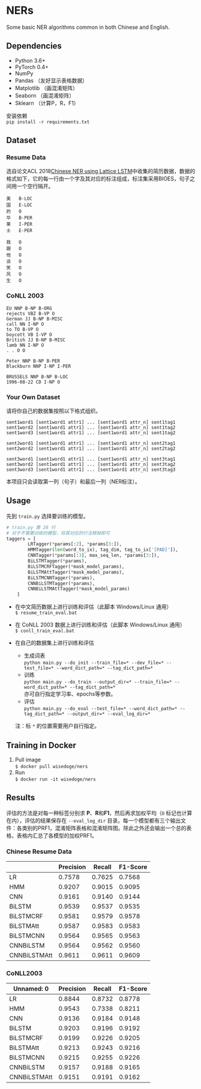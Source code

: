 # NERs
Some basic NER algorithms common in both Chinese and English.
## Dependencies
* Python 3.6+
* PyTorch 0.4+
* NumPy
* Pandas  （友好显示表格数据）
* Matplotlib （画混淆矩阵）
* Seaborn （画混淆矩阵）
* Sklearn （计算P，R，F1）    

安装依赖  
```pip install -r requirements.txt```
## Dataset
### Resume Data
选自论文ACL 2018[Chinese NER using Lattice LSTM](https://github.com/jiesutd/LatticeLSTM)中收集的简历数据，数据的格式如下，它的每一行由一个字及其对应的标注组成，标注集采用BIOES，句子之间用一个空行隔开。

```
美	B-LOC
国	E-LOC
的	O
华	B-PER
莱	I-PER
士	E-PER

我	O
跟	O
他	O
谈	O
笑	O
风	O
生	O 
```
### CoNLL 2003
```
EU NNP B-NP B-ORG
rejects VBZ B-VP O
German JJ B-NP B-MISC
call NN I-NP O
to TO B-VP O
boycott VB I-VP O
British JJ B-NP B-MISC
lamb NN I-NP O
. . O O

Peter NNP B-NP B-PER
Blackburn NNP I-NP I-PER

BRUSSELS NNP B-NP B-LOC
1996-08-22 CD I-NP O
```
### Your Own Dataset
请将你自己的数据集按照以下格式组织。

```
sent1word1 [sent1word1 attr1] ... [sent1word1 attr_n] sent1tag1
sent1word2 [sent1word1 attr1] ... [sent1word1 attr_n] sent1tag2
sent1word3 [sent1word1 attr1] ... [sent1word1 attr_n] sent1tag2

sent2word1 [sent1word1 attr1] ... [sent1word1 attr_n] sent2tag1
sent2word2 [sent1word1 attr1] ... [sent1word1 attr_n] sent2tag2

sent3word1 [sent1word1 attr1] ... [sent1word1 attr_n] sent3tag1
sent3word2 [sent1word1 attr1] ... [sent1word1 attr_n] sent3tag2
sent3word3 [sent1word1 attr1] ... [sent1word1 attr_n] sent3tag3
```
本项目只会读取第一列（句子）和最后一列（NER标注）。

## Usage
先到 `train.py` 选择要训练的模型。
```python
# train.py 第 28 行
# 对于不需要训练的模型，将其对应的行注释掉即可
taggers = [
        LRTagger(*params[:2], *params[3:]),
        HMMTagger(len(word_to_ix), tag_dim, tag_to_ix['[PAD]']),
        CNNTagger(*params[:3], max_seq_len, *params[3:]),
        BiLSTMTagger(*params),
        BiLSTMCRFTagger(*mask_model_params),
        BiLSTMAttTagger(*mask_model_params),
        BiLSTMCNNTagger(*params),
        CNNBiLSTMTagger(*params),
        CNNBiLSTMAttTagger(*mask_model_params)
    ]
```    

* 在中文简历数据上进行训练和评估（此脚本 Windows/Linux 通用）  
```$ resume_train_eval.bat``` 
* 在 CoNLL 2003 数据上进行训练和评估（此脚本 Windows/Linux 通用）  
```$ conll_train_eval.bat``` 
* 在自己的数据集上进行训练和评估
    * 生成词表   
```python main.py --do_init --train_file=* --dev_file=* --test_file=* --word_dict_path=* --tag_dict_path=*```
    * 训练  
```python main.py --do_train --output_dir=* --train_file=* --word_dict_path=* --tag_dict_path=*```  
亦可自行指定学习率、epochs等参数。 
    * 评估  
```python main.py --do_eval --test_file=* --word_dict_path=* --tag_dict_path=* --output_dir=* --eval_log_dir=*```  

    注：标 `*` 的位置需要用户自行指定。

## Training in Docker
1. Pull image  
```$ docker pull wisedoge/ners```
2. Run  
```$ docker run -it wisedoge/ners```

## Results
评估的方法是对每一种标签分别求 **P**、**R**和**F1**，然后再求加权平均（`O` 标记也计算在内），评估的结果保存在 `--eval_log_dir` 目录。每一个模型都有三个输出文件：各类别的PRF1，混淆矩阵表格和混淆矩阵图。除此之外还会输出一个总的表格，表格内汇总了各模型的加权PRF1。
### Chinese Resume Data
|              | Precision | Recall | F1-Score |
| ------------ | --------- | ------ | -------- |
| LR           | 0.7578    | 0.7625 | 0.7568   |
| HMM          | 0.9207    | 0.9015 | 0.9095   |
| CNN          | 0.9161    | 0.9140 | 0.9144   |
| BiLSTM       | 0.9539    | 0.9537 | 0.9535   |
| BiLSTMCRF    | 0.9581    | 0.9579 | 0.9578   |
| BiLSTMAtt    | 0.9587    | 0.9583 | 0.9583   |
| BiLSTMCNN    | 0.9564    | 0.9565 | 0.9563   |
| CNNBiLSTM    | 0.9564    | 0.9562 | 0.9560   |
| CNNBiLSTMAtt | 0.9611    | 0.9611 | 0.9609   |
### CoNLL2003 
| Unnamed: 0   | Precision | Recall | F1-Score |
| ------------ | --------- | ------ | -------- |
| LR           | 0.8844    | 0.8732 | 0.8778   |
| HMM          | 0.9543    | 0.7338 | 0.8211   |
| CNN          | 0.9136    | 0.9184 | 0.9148   |
| BiLSTM       | 0.9203    | 0.9196 | 0.9192   |
| BiLSTMCRF    | 0.9199    | 0.9226 | 0.9205   |
| BiLSTMAtt    | 0.9213    | 0.9243 | 0.9216   |
| BiLSTMCNN    | 0.9215    | 0.9255 | 0.9226   |
| CNNBiLSTM    | 0.9157    | 0.9188 | 0.9165   |
| CNNBiLSTMAtt | 0.9151    | 0.9191 | 0.9162   |

